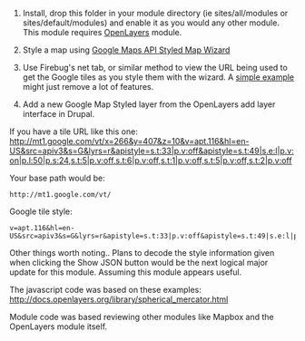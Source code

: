 1) Install, drop this folder in your module directory (ie sites/all/modules or sites/default/modules) and enable it as you would any other module. This module requires <a href="http://drupal.org/project/openlayers">OpenLayers</a> module.

2) Style a map using <a href="http://gmaps-samples-v3.googlecode.com/svn/trunk/styledmaps/wizard/index.html">Google Maps API Styled Map Wizard</a>

3) Use Firebug's net tab, or similar method to view the URL being used to get the Google tiles as you style them with the wizard. A <a href="http://mt1.google.com/vt/x=266&y=407&z=10&v=apt.116&hl=en-US&src=apiv3&s=G&lyrs=r&apistyle=s.t:33|p.v:off&apistyle=s.t:49|s.e:l|p.v:on|p.l:50|p.s:24,s.t:5|p.v:off,s.t:6|p.v:off,s.t:1|p.v:off,s.t:5|p.v:off,s.t:2|p.v:off">simple example</a> might just remove a lot of features.

4) Add a new Google Map Styled layer from the OpenLayers add layer interface in Drupal.

If you have a tile URL like this one:
	http://mt1.google.com/vt/x=266&y=407&z=10&v=apt.116&hl=en-US&src=apiv3&s=G&lyrs=r&apistyle=s.t:33|p.v:off&apistyle=s.t:49|s.e:l|p.v:on|p.l:50|p.s:24,s.t:5|p.v:off,s.t:6|p.v:off,s.t:1|p.v:off,s.t:5|p.v:off,s.t:2|p.v:off


Your base path would be:

	http://mt1.google.com/vt/

Google tile style:

	v=apt.116&hl=en-US&src=apiv3&s=G&lyrs=r&apistyle=s.t:33|p.v:off&apistyle=s.t:49|s.e:l|p.v:on|p.l:50|p.s:24,s.t:5|p.v:off,s.t:6|p.v:off,s.t:1|p.v:off,s.t:5|p.v:off,s.t:2|p.v:off



Other things worth noting..
Plans to decode the style information given when clicking the Show JSON button would be the next logical major update for this module. Assuming this module appears useful.

The javascript code was based on these examples:
http://docs.openlayers.org/library/spherical_mercator.html

Module code was based reviewing other modules like Mapbox and the OpenLayers module itself.
